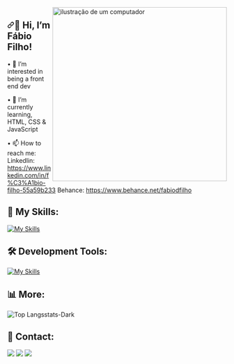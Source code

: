 <img src="https://raw.githubusercontent.com/MicaelliMedeiros/micaellimedeiros/master/image/computer-illustration.png" alt="ilustração de um computador" width="400px" align="right" style="max-width: 100%;">

<h2 dir="auto"><a id="user-content--olá-meu-nome-é-felipe-alves" class="anchor" aria-hidden="true" tabindex="-1" href="#-olá-meu-nome-é-felipe-alves"><svg class="octicon octicon-link" viewBox="0 0 16 16" version="1.1" width="16" height="16" aria-hidden="true"><path d="m7.775 3.275 1.25-1.25a3.5 3.5 0 1 1 4.95 4.95l-2.5 2.5a3.5 3.5 0 0 1-4.95 0 .751.751 0 0 1 .018-1.042.751.751 0 0 1 1.042-.018 1.998 1.998 0 0 0 2.83 0l2.5-2.5a2.002 2.002 0 0 0-2.83-2.83l-1.25 1.25a.751.751 0 0 1-1.042-.018.751.751 0 0 1-.018-1.042Zm-4.69 9.64a1.998 1.998 0 0 0 2.83 0l1.25-1.25a.751.751 0 0 1 1.042.018.751.751 0 0 1 .018 1.042l-1.25 1.25a3.5 3.5 0 1 1-4.95-4.95l2.5-2.5a3.5 3.5 0 0 1 4.95 0 .751.751 0 0 1-.018 1.042.751.751 0 0 1-1.042.018 1.998 1.998 0 0 0-2.83 0l-2.5 2.5a1.998 1.998 0 0 0 0 2.83Z"></path></svg></a>👋 Hi, I’m <strong>Fábio Filho!</strong></h2>

• 👀 I’m interested in being a front end dev

• 🌱 I’m currently learning, HTML, CSS & JavaScript

• 📫 How to reach me: 
Linkedlin: https://www.linkedin.com/in/f%C3%A1bio-filho-55a59b233
Behance: https://www.behance.net/fabiodfilho

## 🚀 My Skills:
[![My Skills](https://skillicons.dev/icons?i=mysql,java,py,js,html,css)](https://skillicons.dev)

## 🛠️ Development Tools:

[![My Skills](https://skillicons.dev/icons?i=git,figma,vscode&theme=light)](https://skillicons.dev)
          

## 📊 More:

![Top Langsstats-Dark](https://github-readme-stats.vercel.app/api/top-langs/?username=fabiodfilho&langs_count=8&theme=dark)
                           

## 📱 Contact:

<div>
<a href="https://www.instagram.com/fabiodfilho/" target="_blank"><img loading="lazy" src="https://img.shields.io/badge/-Instagram-%23E4405F?style=for-the-badge&logo=instagram&logoColor=white" target="_blank"></a>
<a href = "mailto:fabiojosedantasfilho@gmail.com"><img loading="lazy" src="https://img.shields.io/badge/Gmail-D14836?style=for-the-badge&logo=gmail&logoColor=white" target="_blank"></a>
<a href="https://www.linkedin.com/in/f%C3%A1bio-filho-55a59b233/" target="_blank"><img loading="lazy" src="https://img.shields.io/badge/-LinkedIn-%230077B5?style=for-the-badge&logo=linkedin&logoColor=white" target="_blank"></a>   
</div>          

          
          

          
          
          
          
          
          
          


